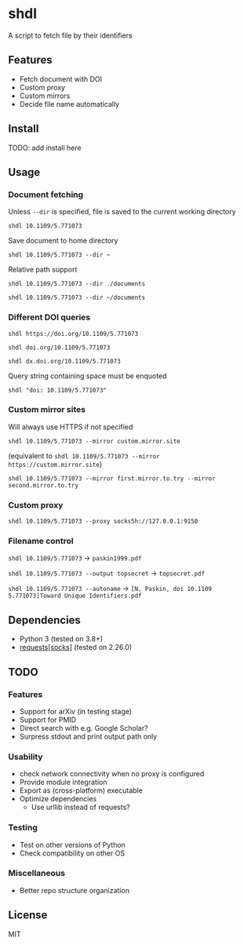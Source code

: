 # shdl

A script to fetch file by their identifiers

## Features

* Fetch document with DOI
* Custom proxy
* Custom mirrors
* Decide file name automatically

## Install

TODO: add install here

## Usage

### Document fetching

Unless `--dir` is specified, file is saved to the current working directory

`shdl 10.1109/5.771073`

Save document to home directory

`shdl 10.1109/5.771073 --dir ~`

Relative path support

`shdl 10.1109/5.771073 --dir ./documents`

`shdl 10.1109/5.771073 --dir ~/documents`

### Different DOI queries

`shdl https://doi.org/10.1109/5.771073`

`shdl doi.org/10.1109/5.771073`

`shdl dx.doi.org/10.1109/5.771073`

Query string containing space must be enquoted

`shdl "doi: 10.1109/5.771073"`

### Custom mirror sites

Will always use HTTPS if not specified

`shdl 10.1109/5.771073 --mirror custom.mirror.site`

(equivalent to `shdl 10.1109/5.771073 --mirror https://custom.mirror.site`)

`shdl 10.1109/5.771073 --mirror first.mirror.to.try --mirror second.mirror.to.try`

### Custom proxy

`shdl 10.1109/5.771073 --proxy socks5h://127.0.0.1:9150`

### Filename control

`shdl 10.1109/5.771073` → `paskin1999.pdf`

`shdl 10.1109/5.771073 --output topsecret` → `topsecret.pdf`

`shdl 10.1109/5.771073 --autoname` → `[N. Paskin, doi 10.1109 5.771073]Toward Unique Identifiers.pdf`

## Dependencies

* Python 3 (tested on 3.8+)
* [requests[socks]](https://pypi.org/project/requests/ "PyPI") (tested on 2.26.0)

## TODO

### Features

* Support for arXiv (in testing stage)
* Support for PMID
* Direct search with e.g. Google Scholar?
* Surpress stdout and print output path only

### Usability

* check network connectivity when no proxy is configured
* Provide module integration
* Export as (cross-platform) executable
* Optimize dependencies
    * Use urllib instead of requests?

### Testing

* Test on other versions of Python
* Check compatibility on other OS

### Miscellaneous

* Better repo structure organization

## License

MIT
